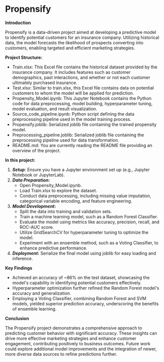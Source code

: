 # Propensify

 

**Introduction**

Propensify is a data-driven project aimed at developing a predictive model to identify potential customers for an insurance company. Utilizing historical data, the model forecasts the likelihood of prospects converting into customers, enabling targeted and efficient marketing strategies.


**Project Structure:**

- Train.xlsx: This Excel file contains the historical dataset provided by the insurance company. It includes features such as customer demographics, past 
   interactions, and whether or not each customer ultimately purchased insurance.
- Test.xlsx: Similar to train.xlsx, this Excel file contains data on potential customers to whom the model will be applied for prediction.
- Propensity_Model.ipynb: This Jupyter Notebook contains the Python code for data preprocessing, model building, hyperparameter tuning, model evaluation, and 
   result visualization.
- Source_code_pipeline.ipynb: Python script defining the data preprocessing pipeline used in the model training process.
- Propensify.joblib: Serialized joblib file containing the trained propensity model.
- Preprocessing_pipeline.joblib: Serialized joblib file containing the preprocessing pipeline used for data transformation.
- README.md: You are currently reading the README file providing an overview of the project.





**In this project:**

1. ***Setup***: Ensure you have a Jupyter environment set up (e.g., Jupyter Notebook or JupyterLab).
2. ***Data Preparation*:** 
   - Open Propensity_Model.ipynb.
   - Load Train.xlsx to explore the dataset.
   - Conduct data preprocessing, including missing value imputation, categorical variable encoding, and feature engineering.
3. ***Model Development*:**
   - Split the data into training and validation sets.
   - Train a machine learning model, such as a Random Forest Classifier.
   - Evaluate the model using metrics like accuracy, precision, recall, and ROC-AUC score.
   - Utilize GridSearchCV for hyperparameter tuning to optimize the model.
   - Experiment with an ensemble method, such as a Voting Classifier, to enhance predictive performance.
4. ***Deployment*:** Serialize the final model using joblib for easy loading and inference.




**Key Findings**

- Achieved an accuracy of ~86% on the test dataset, showcasing the model's capability in identifying potential customers effectively.
- Hyperparameter optimization further refined the Random Forest model's accuracy and generalization.
- Employing a Voting Classifier, combining Random Forest and SVM models, yielded superior prediction accuracy, underscoring the benefits of ensemble learning.
  




**Conclusion**

The Propensify project demonstrates a comprehensive approach to predicting customer behavior with significant accuracy. These insights can drive more effective marketing strategies and enhance customer engagement, contributing positively to business outcomes. Future work could explore additional model improvements and the integration of newer, more diverse data sources to refine predictions further.
